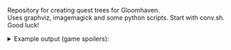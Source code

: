 Repository for creating quest trees for Gloomhaven.  
Uses graphviz, imagemagick and some python scripts. Start with conv.sh. Good luck!
<br/>
<details>
<summary>Example output (game spoilers):</summary>

![lorax](https://github.com/user-attachments/assets/0266bc86-0c89-4f01-90ac-a947484c9a26)

</details>
